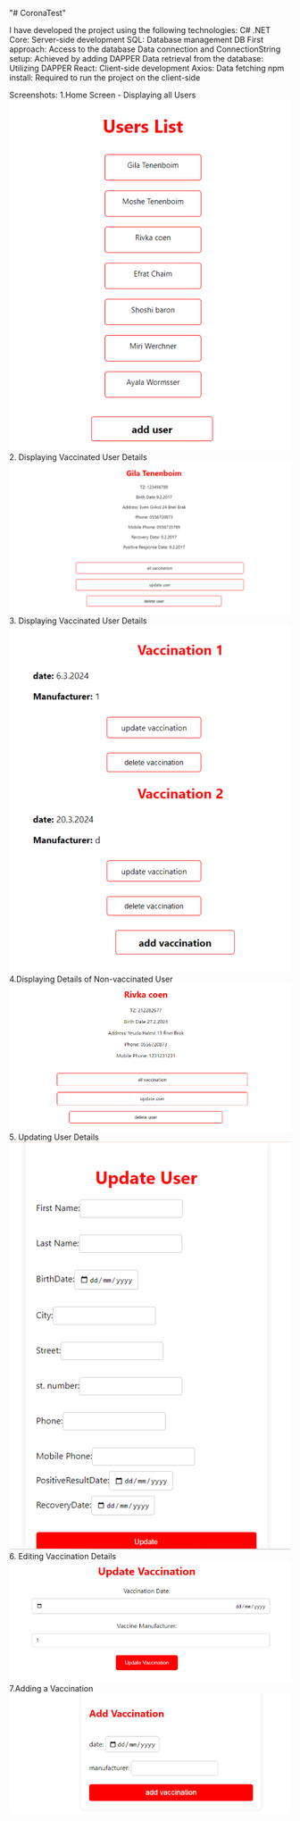 "# CoronaTest" 

I have developed the project using the following technologies:
C# .NET Core: Server-side development
SQL: Database management
DB First approach: Access to the database
Data connection and ConnectionString setup: Achieved by adding DAPPER
Data retrieval from the database: Utilizing DAPPER
React: Client-side development
Axios: Data fetching
npm install: Required to run the project on the client-side

Screenshots:
1.Home Screen - Displaying all Users 
![alt text](image.png)
2. Displaying Vaccinated User Details
![alt text](image-1.png) 
3. Displaying Vaccinated User Details
![alt text](image-3.png)
4.Displaying Details of Non-vaccinated User 
![alt text](image-2.png)
5. Updating User Details
![alt text](image-4.png)
6. Editing Vaccination Details
![alt text](image-5.png)
7.Adding a Vaccination
![alt text](image-6.png)
